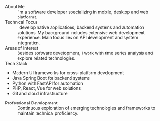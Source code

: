 <dl>
  <dt>About Me</dt>
<dd>I'm a software developer specializing in mobile, desktop and web platforms.</dd>
<dt>Technical Focus</dt>
<dd>I develop native applications, backend systems and automation solutions. My background includes extensive web development experience. Main focus lies on API development and system integration.</dd>
<dt>Areas of Interest</dt>
<dd>Besides software development, I work with time series analysis and explore related technologies.</dd>
<dt>Tech Stack</dt>
  
- Modern UI frameworks for cross-platform development
- Java Spring Boot for backend systems
- Python with FastAPI for automation
- PHP, React, Vue for web solutions
- Git and cloud infrastructure

<dt>Professional Development</dt>
<dd>Continuous exploration of emerging technologies and frameworks to maintain technical proficiency.</dd>
</dl>

